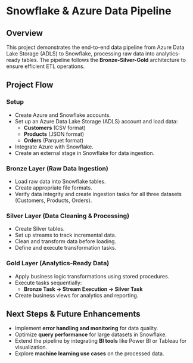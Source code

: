 # Snowflake & Azure Data Pipeline

## Overview  
This project demonstrates the end-to-end data pipeline from Azure Data Lake Storage (ADLS) to Snowflake, processing raw data into analytics-ready tables. The pipeline follows the **Bronze-Silver-Gold** architecture to ensure efficient ETL operations.

## Project Flow  

### Setup  
- Create Azure and Snowflake accounts.  
- Set up an Azure Data Lake Storage (ADLS) account and load data:  
  - **Customers** (CSV format)  
  - **Products** (JSON format)  
  - **Orders** (Parquet format)  
- Integrate Azure with Snowflake.  
- Create an external stage in Snowflake for data ingestion.  

### Bronze Layer (Raw Data Ingestion)  
- Load raw data into Snowflake tables.  
- Create appropriate file formats.  
- Verify data integrity and create ingestion tasks for all three datasets (Customers, Products, Orders).  

### Silver Layer (Data Cleaning & Processing)  
- Create Silver tables.  
- Set up streams to track incremental data.  
- Clean and transform data before loading.  
- Define and execute transformation tasks.  

### Gold Layer (Analytics-Ready Data)  
- Apply business logic transformations using stored procedures.  
- Execute tasks sequentially:  
  - **Bronze Task → Stream Execution → Silver Task**  
- Create business views for analytics and reporting.  

## Next Steps & Future Enhancements  
- Implement **error handling and monitoring** for data quality.  
- Optimize **query performance** for large datasets in Snowflake.  
- Extend the pipeline by integrating **BI tools** like Power BI or Tableau for visualization.  
- Explore **machine learning use cases** on the processed data.  
